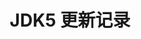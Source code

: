 ---
title: JDK5 更新记录
categories:
- javahistory
description: JDK5 更新记录
permalink: "/posts/java-5-release-notes"
excerpt: 非常多的工具都有自动化的任务，比如：构建、打包、测试、部署。比如 TypeScript 编译器。
---